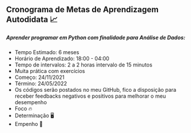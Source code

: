 ## Cronograma de Metas de Aprendizagem Autodidata :chart_with_upwards_trend:

#####   Aprender programar em Python com finalidade para Análise de Dados:

- Tempo Estimado: 6 meses 
- Horário de Aprendizado: 18:00 - 04:00
- Tempo de intervalos: 2 a 2 horas intervalo de 15 minutos 
- Muita prática com exercícios 
- Começo: 24/11/2021
- Término: 24/05/2022
- Os códigos serão postados no meu GitHub, fico a disposição para receber feedbacks negativos e positivos para melhorar o meu desempenho
- Foco :fire:
- Determinação :desktop_computer:
- Empenho :eagle: